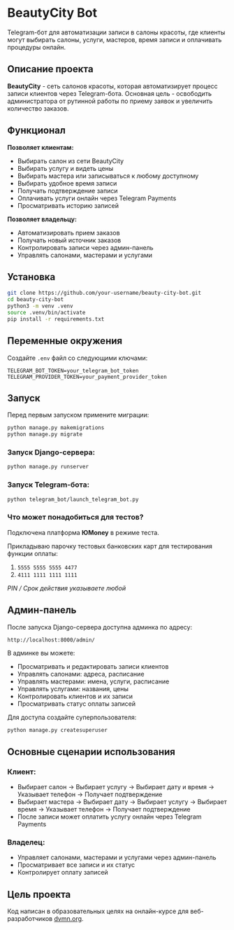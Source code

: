 # BeautyCity Bot

Telegram-бот для автоматизации записи в салоны красоты, где клиенты могут выбирать салоны, услуги, мастеров, время записи и оплачивать процедуры онлайн.

## Описание проекта

**BeautyCity** - сеть салонов красоты, которая автоматизирует процесс записи клиентов через Telegram-бота. Основная цель - освободить администратора от рутинной работы по приему заявок и увеличить количество заказов.

## Функционал

**Позволяет клиентам:**
* Выбирать салон из сети BeautyCity
* Выбирать услугу и видеть цены
* Выбирать мастера или записываться к любому доступному
* Выбирать удобное время записи
* Получать подтверждение записи
* Оплачивать услуги онлайн через Telegram Payments
* Просматривать историю записей

**Позволяет владельцу:**
* Автоматизировать прием заказов
* Получать новый источник заказов
* Контролировать записи через админ-панель
* Управлять салонами, мастерами и услугами

## Установка

```bash
git clone https://github.com/your-username/beauty-city-bot.git
cd beauty-city-bot
python3 -m venv .venv
source .venv/bin/activate
pip install -r requirements.txt
```

## Переменные окружения
Создайте `.env` файл со следующими ключами:
```env
TELEGRAM_BOT_TOKEN=your_telegram_bot_token
TELEGRAM_PROVIDER_TOKEN=your_payment_provider_token
```

## Запуск

Перед первым запуском примените миграции:
```bash
python manage.py makemigrations
python manage.py migrate
```

### Запуск Django-сервера:
```bash
python manage.py runserver
```

### Запуск Telegram-бота:
```bash
python telegram_bot/launch_telegram_bot.py
```

### Что может понадобиться для тестов?

Подключена платформа **ЮMoney** в режиме теста.

Прикладываю парочку тестовых банковских карт для тестирования функции оплаты:
1. `5555 5555 5555 4477`
2. `4111 1111 1111 1111`

*PIN / Срок действия указываете любой*

## Админ-панель

После запуска Django-сервера доступна админка по адресу:
```
http://localhost:8000/admin/
```

В админке вы можете:
- Просматривать и редактировать записи клиентов
- Управлять салонами: адреса, расписание
- Управлять мастерами: имена, услуги, расписание
- Управлять услугами: названия, цены
- Контролировать клиентов и их записи
- Просматривать статус оплаты записей

Для доступа создайте суперпользователя:
```bash
python manage.py createsuperuser
```

## Основные сценарии использования

### Клиент:
- Выбирает салон → Выбирает услугу → Выбирает дату и время → Указывает телефон → Получает подтверждение
- Выбирает мастера → Выбирает дату → Выбирает услугу → Выбирает время → Указывает телефон → Получает подтверждение
- После записи может оплатить услугу онлайн через Telegram Payments

### Владелец:
- Управляет салонами, мастерами и услугами через админ-панель
- Просматривает все записи и их статус
- Контролирует оплату записей

## Цель проекта
Код написан в образовательных целях на онлайн-курсе для веб-разработчиков [dvmn.org](dvmn.org).